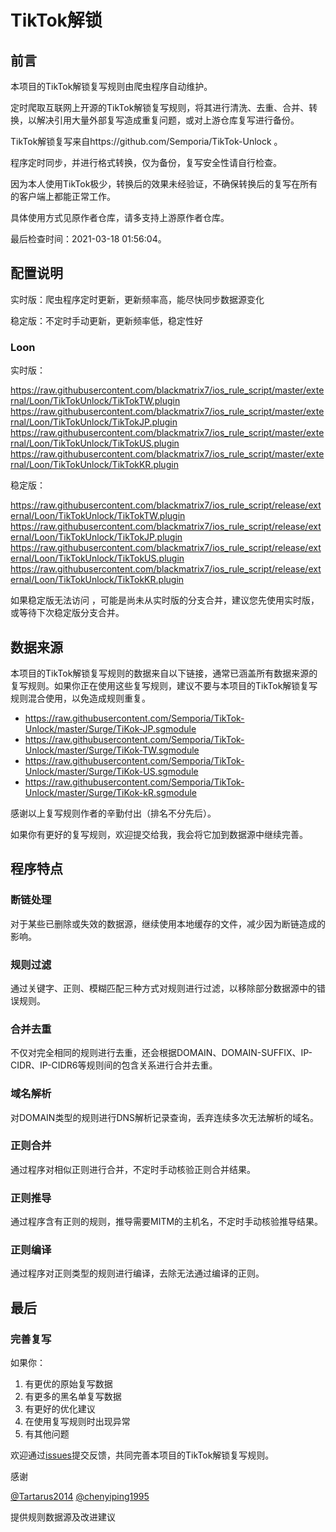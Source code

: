 # TikTok解锁

## 前言

本项目的TikTok解锁复写规则由爬虫程序自动维护。

定时爬取互联网上开源的TikTok解锁复写规则，将其进行清洗、去重、合并、转换，以解决引用大量外部复写造成重复问题，或对上游仓库复写进行备份。

TikTok解锁复写来自https://github.com/Semporia/TikTok-Unlock 。

程序定时同步，并进行格式转换，仅为备份，复写安全性请自行检查。

因为本人使用TikTok极少，转换后的效果未经验证，不确保转换后的复写在所有的客户端上都能正常工作。

具体使用方式见原作者仓库，请多支持上游原作者仓库。


最后检查时间：2021-03-18 01:56:04。

## 配置说明

实时版：爬虫程序定时更新，更新频率高，能尽快同步数据源变化

稳定版：不定时手动更新，更新频率低，稳定性好

### Loon 

实时版：

https://raw.githubusercontent.com/blackmatrix7/ios_rule_script/master/external/Loon/TikTokUnlock/TikTokTW.plugin
https://raw.githubusercontent.com/blackmatrix7/ios_rule_script/master/external/Loon/TikTokUnlock/TikTokJP.plugin
https://raw.githubusercontent.com/blackmatrix7/ios_rule_script/master/external/Loon/TikTokUnlock/TikTokUS.plugin
https://raw.githubusercontent.com/blackmatrix7/ios_rule_script/master/external/Loon/TikTokUnlock/TikTokKR.plugin


稳定版：

https://raw.githubusercontent.com/blackmatrix7/ios_rule_script/release/external/Loon/TikTokUnlock/TikTokTW.plugin
https://raw.githubusercontent.com/blackmatrix7/ios_rule_script/release/external/Loon/TikTokUnlock/TikTokJP.plugin
https://raw.githubusercontent.com/blackmatrix7/ios_rule_script/release/external/Loon/TikTokUnlock/TikTokUS.plugin
https://raw.githubusercontent.com/blackmatrix7/ios_rule_script/release/external/Loon/TikTokUnlock/TikTokKR.plugin


如果稳定版无法访问 ，可能是尚未从实时版的分支合并，建议您先使用实时版，或等待下次稳定版分支合并。


## 数据来源

本项目的TikTok解锁复写规则的数据来自以下链接，通常已涵盖所有数据来源的复写规则。如果你正在使用这些复写规则，建议不要与本项目的TikTok解锁复写规则混合使用，以免造成规则重复。

- https://raw.githubusercontent.com/Semporia/TikTok-Unlock/master/Surge/TiKok-JP.sgmodule
- https://raw.githubusercontent.com/Semporia/TikTok-Unlock/master/Surge/TiKok-TW.sgmodule
- https://raw.githubusercontent.com/Semporia/TikTok-Unlock/master/Surge/TiKok-US.sgmodule
- https://raw.githubusercontent.com/Semporia/TikTok-Unlock/master/Surge/TiKok-kR.sgmodule


感谢以上复写规则作者的辛勤付出（排名不分先后）。

如果你有更好的复写规则，欢迎提交给我，我会将它加到数据源中继续完善。

## 程序特点

### 断链处理

对于某些已删除或失效的数据源，继续使用本地缓存的文件，减少因为断链造成的影响。

### 规则过滤

通过关键字、正则、模糊匹配三种方式对规则进行过滤，以移除部分数据源中的错误规则。

### 合并去重

不仅对完全相同的规则进行去重，还会根据DOMAIN、DOMAIN-SUFFIX、IP-CIDR、IP-CIDR6等规则间的包含关系进行合并去重。

### 域名解析

对DOMAIN类型的规则进行DNS解析记录查询，丢弃连续多次无法解析的域名。

### 正则合并

通过程序对相似正则进行合并，不定时手动核验正则合并结果。

### 正则推导

通过程序含有正则的规则，推导需要MITM的主机名，不定时手动核验推导结果。

### 正则编译

通过程序对正则类型的规则进行编译，去除无法通过编译的正则。

## 最后

### 完善复写

如果你：

1. 有更优的原始复写数据
2. 有更多的黑名单复写数据
3. 有更好的优化建议
4. 在使用复写规则时出现异常
5. 有其他问题

欢迎通过[issues](https://github.com/blackmatrix7/ios_rule_script/issues/new)提交反馈，共同完善本项目的TikTok解锁复写规则。

感谢

[@Tartarus2014](https://github.com/Tartarus2014)  [@chenyiping1995](https://github.com/chenyiping1995) 

提供规则数据源及改进建议